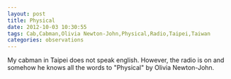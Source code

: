```yaml
---
layout: post
title: Physical
date: 2012-10-03 10:30:55
tags: Cab,Cabman,Olivia Newton-John,Physical,Radio,Taipei,Taiwan
categories: observations
---
```


My cabman in Taipei does not speak english. However, the radio is on and
somehow he knows all the words to "Physical" by Olivia Newton-John.





